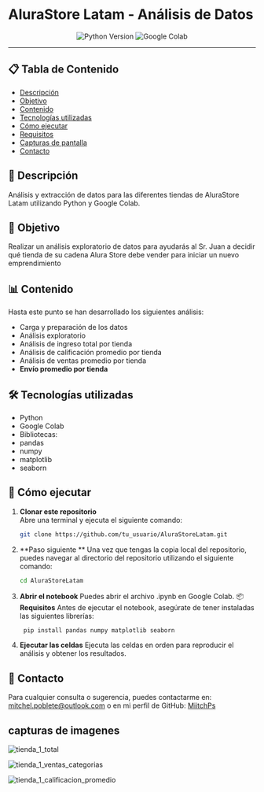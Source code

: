 # AluraStore Latam - Análisis de Datos

<p align="center">
  <img src="https://img.shields.io/badge/Python-3.8+-blue.svg" alt="Python Version"/>
  <img src="https://img.shields.io/badge/Colab-Notebook-yellow?logo=google-colab" alt="Google Colab"/>
</p>

---

## 📋 Tabla de Contenido
- [Descripción](#descripción)
- [Objetivo](#objetivo)
- [Contenido](#contenido)
- [Tecnologías utilizadas](#tecnologías-utilizadas)
- [Cómo ejecutar](#cómo-ejecutar)
- [Requisitos](#requisitos)
- [Capturas de pantalla](#capturas-de-pantalla)
- [Contacto](#contacto)

## 📖 Descripción
Análisis y extracción de datos para las diferentes tiendas de AluraStore Latam utilizando Python y Google Colab.

## 🎯 Objetivo
Realizar un análisis exploratorio de datos para ayudarás al Sr. Juan a decidir qué tienda de su cadena Alura Store debe vender para iniciar un nuevo emprendimiento

## 📊 Contenido
Hasta este punto se han desarrollado los siguientes análisis:
- Carga y preparación de los datos
- Análisis exploratorio
- Análisis de ingreso total por tienda
- Análisis de calificación promedio por tienda
- Análisis de ventas promedio por tienda
- **Envío promedio por tienda**

## 🛠️ Tecnologías utilizadas
- Python
- Google Colab
- Bibliotecas:
- pandas
- numpy
- matplotlib
- seaborn

 ## 🚀 Cómo ejecutar

1. **Clonar este repositorio**  
   Abre una terminal y ejecuta el siguiente comando:

   ```bash
   git clone https://github.com/tu_usuario/AluraStoreLatam.git

2. **Paso siguiente **
   Una vez que tengas la copia local del repositorio, puedes navegar al directorio del repositorio utilizando el siguiente comando:
   
   ```bash
   cd AluraStoreLatam

3. **Abrir el notebook**
   Puedes abrir el archivo .ipynb en Google Colab.
📦 **Requisitos**
    Antes de ejecutar el notebook, asegúrate de tener instaladas las siguientes librerías:
    
   ```bash
    pip install pandas numpy matplotlib seaborn

4. **Ejecutar las celdas**
   Ejecuta las celdas en orden para reproducir el análisis y obtener los resultados.

## 📱 Contacto

 Para cualquier consulta o sugerencia, puedes contactarme en: 
 mitchel.poblete@outlook.com o en mi perfil de GitHub: [MiitchPs](https://github.com/MiitchPs)

## capturas de imagenes

![tienda_1_total](https://github.com/user-attachments/assets/5d933443-2629-4bc7-bd4c-dea0f175cfe4?size=200)

![tienda_1_ventas_categorias](https://github.com/user-attachments/assets/caa6a458-bbe4-491a-bf4f-348abe494d5e?size=200)

![tienda_1_calificacion_promedio](https://github.com/user-attachments/assets/a6df0f86-587b-4c82-8f04-e768048584fa?size=200)



